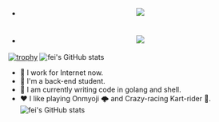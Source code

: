 * <div align="center"> <img src="https://visitor-badge.glitch.me/badge?page_id=sun0225SUN" /> </div>
* <h1 align="center"> <a> <img src="https://readme-typing-svg.herokuapp.com/?lines=Println(%22Hello%2C%20World!%22);小王同学祝您今天愉快!&center=true&size=27"> </a> </h1>
[![trophy](https://github-profile-trophy.vercel.app/?username=Stevent-fei&rank=SECRET,SSS,SS,S,A,AA,AAA,B&column=3&no-bg=true)](https://github.com/bxy4543/github-profile-trophy)
![fei's GitHub stats](https://github-readme-stats.vercel.app/api?username=Stevent-fei&show_icons=true&theme=dark&count_private=true)
* 🔭 I work for Internet now.
* 🌱 I'm a back-end student.
* 🤔 I am currently writing code in golang and shell.
* ❤️ I like playing Onmyoji 🌩 and Crazy-racing Kart-rider 🚗.![fei's GitHub stats](https://camo.githubusercontent.com/d5d230c9430fb5a59816746dca3536072a4699cfe16941b44a0eff9cc273c6be/68747470733a2f2f706963322e7a68696d672e636f6d2f76322d32383032303030336434613439336337386438323032626136633335663137395f622e77656270)
